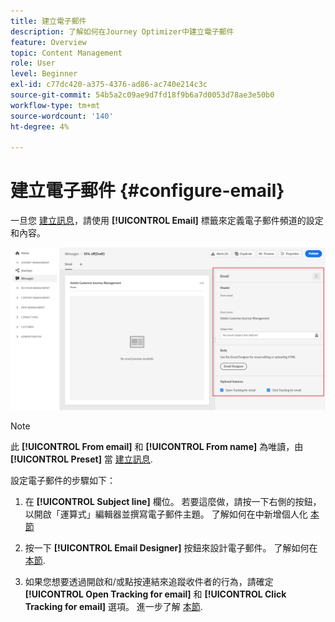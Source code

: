```yaml
---
title: 建立電子郵件
description: 了解如何在Journey Optimizer中建立電子郵件
feature: Overview
topic: Content Management
role: User
level: Beginner
exl-id: c77dc420-a375-4376-ad86-ac740e214c3c
source-git-commit: 54b5a2c09ae9d7fd18f9b6a7d0053d78ae3e50b0
workflow-type: tm+mt
source-wordcount: '140'
ht-degree: 4%

---
```


# 建立電子郵件 {#configure-email}

一旦您 [建立訊息](create-message.md)，請使用 **[!UICONTROL Email]** 標籤來定義電子郵件頻道的設定和內容。

![](assets/emails-configuration.png)

>[!NOTE]
>
>此 **[!UICONTROL From email]** 和 **[!UICONTROL From name]** 為唯讀，由 **[!UICONTROL Preset]** 當 [建立訊息](create-message.md).

設定電子郵件的步驟如下：

1. 在 **[!UICONTROL Subject line]** 欄位。 若要這麼做，請按一下右側的按鈕，以開啟「運算式」編輯器並撰寫電子郵件主題。 了解如何在中新增個人化 [本節](personalization/personalize.md)

1. 按一下 **[!UICONTROL Email Designer]** 按鈕來設計電子郵件。 了解如何在 [本節](design-emails.md).

1. 如果您想要透過開啟和/或點按連結來追蹤收件者的行為，請確定 **[!UICONTROL Open Tracking for email]** 和 **[!UICONTROL Click Tracking for email]** 選項。 進一步了解 [本節](message-tracking.md).
